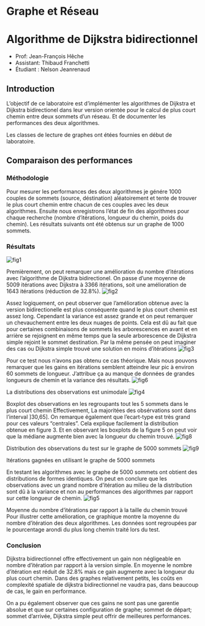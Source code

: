 # Graphe et Réseau
# Algorithme de Dijkstra bidirectionnel
* Prof: Jean-François Hêche
* Assistant: Thibaud Franchetti
* Étudiant : Nelson Jeanrenaud

## Introduction
L’objectif de ce laboratoire est d’implémenter les algorithmes de Dijkstra et Dijkstra bidirectionel
dans leur version orientée pour le calcul de plus court chemin entre deux sommets d’un réseau. Et de
documenter les performances des deux algorithmes.

Les classes de lecture de graphes ont étées fournies en début de laboratoire.

## Comparaison des performances
### Méthodologie
Pour mesurer les performances des deux algorithmes je génére 1000 couples de sommets (source,
déstination) aléatoirement et tente de trouver le plus court chemin entre chacun de ces couples avec
les deux algorithmes. Ensuite nous enregistrons l’état de fin des algorithmes pour chaque recherche
(nombre d’itérations, longueur du chemin, poids du chemin). Les résultats suivants ont été obtenus sur
un graphe de 1000 sommets.

### Résultats
![fig1](https://user-images.githubusercontent.com/79466777/168686069-b3dd751d-6262-41c3-b625-15ca7a39fb9e.png)

Premièrement, on peut remarquer une amélioration du nombre d’itérations avec l’algorithme de
Dijkstra bidirectionel. On passe d’une moyenne de 5009 itérations avec Dijkstra à 3366 itérations, soit
une amélioration de 1643 itérations (réduction de 32.8%).
![fig2](https://user-images.githubusercontent.com/79466777/168686081-bfd24614-c4ff-4058-a512-8a367e573942.png)

Assez logiquement, on peut observer que l’amélioration obtenue avec la version bidirectionelle est
plus conséquente quand le plus court chemin est assez long. Cependant la variance est assez grande et
on peut remarquer un chevauchement entre les deux nuages de points. Cela est dû au fait que pour
certaines combinaisons de sommets les arborescences en avant et en arrière se rejoignent en même
temps que la seule arborescence de Dijkstra simple rejoint le sommet destination. Par la même pensée
on peut imaginer des cas ou Dijkstra simple trouvé une solution en moins d’itérations
![fig3](https://user-images.githubusercontent.com/79466777/168686103-6e8bdbc8-ae51-4597-b200-3cdd528bf193.png)

Pour ce test nous n’avons pas obtenu ce cas théorique. Mais nous pouvons remarquer que les gains en
itérations semblent atteindre leur pic à environ 60 sommets de longueur. J’attribue ça au manque de
données de grandes longueurs de chemin et la variance des résultats.
![fig6](https://user-images.githubusercontent.com/79466777/168686123-3619085e-218b-49b6-a79e-2a0ea5a8845a.png)

La distributions des observations est unimodale
![fig4](https://user-images.githubusercontent.com/79466777/168686155-d4dd449c-2583-48ca-8b70-aa3800183be5.png)

Boxplot des observations en les regroupants tout les 5 sommets dans le plus court chemin
Effectivement, La majoritées des obsérvations sont dans l’interval ]30,65]. On remarque également
que l’ecart-type est très grand pour ces valeurs “centrales”. Cela explique facilement la distribution
obtenue en figure 3. Et en observant les boxplots de la figure 5 on peut voir que la médiane augmente
bien avec la longueur du chemin trouvé.
![fig8](https://user-images.githubusercontent.com/79466777/168686168-ad7fd702-e34c-4a4d-a8aa-daf85e0a7887.png)

Distribution des observations du test sur le graphe de 5000 sommets
![fig9](https://user-images.githubusercontent.com/79466777/168686180-4a4fb41c-0b8e-4634-95a6-7a910d250fee.png)

Itérations gagnées en utilisant le graphe de 5000 sommets

En testant les algorithmes avec le graphe de 5000 sommets ont obtient des distributions de formes
identiques. On peut en conclure que les observations avec un grand nombre d’itération au milieu de la
distribution sont dû à la variance et non au performances des algorithmes par rapport sur cette
longueur de chemin.
![fig5](https://user-images.githubusercontent.com/79466777/168686206-1635f660-7ad9-409f-a020-25423df9d6d0.png)

Moyenne du nombre d’itérations par rapport à la taille du chemin trouvé
Pour illustrer cette amélioration, ce graphique montre la moyenne du nombre d’itération des deux
algorithmes. Les données sont regroupées par le pourcentage arondi du plus long chemin traité lors du
test.

### Conclusion
Dijkstra bidirectionnel offre effectivement un gain non négligeable en nombre d’itération par rapport à
la version simple. En moyenne le nombre d’itération est réduit de 32.8% mais ce gain augmente avec
la longueur du plus court chemin. Dans des graphes relativement petits, les coûts en complexité
spatiale de dijkstra bidirectionnel ne vaudra pas, dans beaucoup de cas, le gain en performance.

On a pu également observer que ces gains ne sont pas une garentie absolue et que sur certaines
configuration de graphe; sommet de départ; sommet d’arrivée, Dijkstra simple peut offrir de
meilleures performances.
